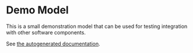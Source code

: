 Demo Model
==================

This is a small demonstration model that can be used for testing integration with other 
software components.

See [the autogenerated documentation](generated/DemoDM.vo-dml/).
